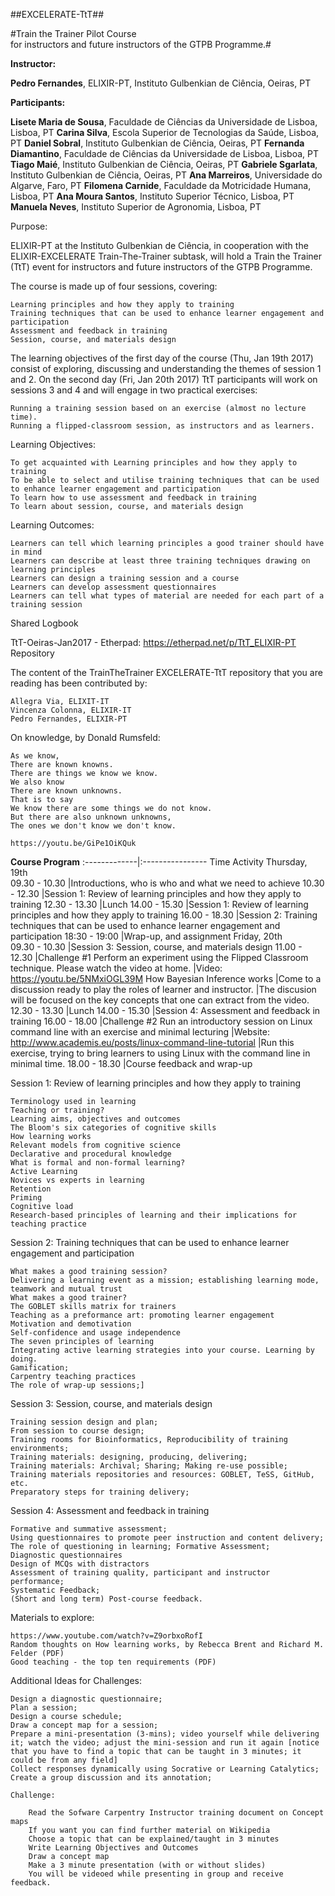
##EXCELERATE-TtT##

#Train the Trainer Pilot Course<br>
for instructors and future instructors of the GTPB Programme.#

**Instructor:**

**Pedro Fernandes**, ELIXIR-PT, Instituto Gulbenkian de Ciência, Oeiras, PT

**Participants:**

**Lisete Maria de Sousa**, Faculdade de Ciências da Universidade de Lisboa, Lisboa, PT
**Carina Silva**, Escola Superior de Tecnologias da Saúde, Lisboa, PT
**Daniel Sobral**, Instituto Gulbenkian de Ciência, Oeiras, PT
**Fernanda Diamantino**, Faculdade de Ciências da Universidade de Lisboa, Lisboa, PT
**Tiago Maié**, Instituto Gulbenkian de Ciência, Oeiras, PT
**Gabriele Sgarlata**, Instituto Gulbenkian de Ciência, Oeiras, PT
**Ana Marreiros**, Universidade do Algarve, Faro, PT
**Filomena Carnide**, Faculdade da Motricidade Humana, Lisboa, PT
**Ana Moura Santos**, Instituto Superior Técnico, Lisboa, PT
**Manuela Neves**, Instituto Superior de Agronomia, Lisboa, PT

Purpose:

ELIXIR-PT at the Instituto Gulbenkian de Ciência, in cooperation with the ELIXIR-EXCELERATE Train-The-Trainer subtask, will hold a Train the Trainer (TtT) event for instructors and future instructors of the GTPB Programme.

The course is made up of four sessions, covering:

    Learning principles and how they apply to training
    Training techniques that can be used to enhance learner engagement and participation
    Assessment and feedback in training
    Session, course, and materials design

The learning objectives of the first day of the course (Thu, Jan 19th 2017) consist of exploring, discussing and understanding the themes of session 1 and 2. On the second day (Fri, Jan 20th 2017) TtT participants will work on sessions 3 and 4 and will engage in two practical exercises:

    Running a training session based on an exercise (almost no lecture time).
    Running a flipped-classroom session, as instructors and as learners.

Learning Objectives:

    To get acquainted with Learning principles and how they apply to training
    To be able to select and utilise training techniques that can be used to enhance learner engagement and participation
    To learn how to use assessment and feedback in training
    To learn about session, course, and materials design

Learning Outcomes:

    Learners can tell which learning principles a good trainer should have in mind
    Learners can describe at least three training techniques drawing on learning principles
    Learners can design a training session and a course
    Learners can develop assessment questionnaires
    Learners can tell what types of material are needed for each part of a training session

Shared Logbook

TtT-Oeiras-Jan2017 - Etherpad: https://etherpad.net/p/TtT_ELIXIR-PT
Repository

The content of the TrainTheTrainer EXCELERATE-TtT repository that you are reading has been contributed by:

    Allegra Via, ELIXIT-IT
    Vincenza Colonna, ELIXIR-IT
    Pedro Fernandes, ELIXIR-PT

On knowledge, by Donald Rumsfeld:

    As we know,
    There are known knowns.
    There are things we know we know.
    We also know
    There are known unknowns.
    That is to say
    We know there are some things we do not know.
    But there are also unknown unknowns,
    The ones we don't know we don't know.

    https://youtu.be/GiPe1OiKQuk

**Course Program**
:-------------|:----------------
Time 	Activity
Thursday, 19th 	
09.30 - 10.30 	|Introductions, who is who and what we need to achieve
10.30 - 12.30 	|Session 1: Review of learning principles and how they apply to training
12.30 - 13.30 	|Lunch
14.00 - 15.30 	|Session 1: Review of learning principles and how they apply to training
16.00 - 18.30 	|Session 2: Training techniques that can be used to enhance learner engagement and participation
18:30 - 19:00 	|Wrap-up, and assignment
Friday, 20th 	
09.30 - 10.30 	|Session 3: Session, course, and materials design
11.00 - 12.30 	|Challenge #1 Perform an experiment using the Flipped Classroom technique. Please watch the video at home.
	|Video: https://youtu.be/5NMxiOGL39M How Bayesian Inference works
	|Come to a discussion ready to play the roles of learner and instructor.
	|The discusion will be focused on the key concepts that one can extract from the video.
12.30 - 13.30 	|Lunch
14.00 - 15.30 	|Session 4: Assessment and feedback in training
16.00 - 18.00 	|Challenge #2 Run an introductory session on Linux command line with an exercise and minimal lecturing
	|Website: http://www.academis.eu/posts/linux-command-line-tutorial
	|Run this exercise, trying to bring learners to using Linux with the command line in minimal time.
18.00 - 18.30 	|Course feedback and wrap-up


Session 1: Review of learning principles and how they apply to training

    Terminology used in learning
    Teaching or training?
    Learning aims, objectives and outcomes
    The Bloom's six categories of cognitive skills
    How learning works
    Relevant models from cognitive science
    Declarative and procedural knowledge
    What is formal and non-formal learning?
    Active Learning
    Novices vs experts in learning
    Retention
    Priming
    Cognitive load
    Research-based principles of learning and their implications for teaching practice

Session 2: Training techniques that can be used to enhance learner engagement and participation

    What makes a good training session?
    Delivering a learning event as a mission; establishing learning mode, teamwork and mutual trust
    What makes a good trainer?
    The GOBLET skills matrix for trainers
    Teaching as a preformance art: promoting learner engagement
    Motivation and demotivation
    Self-confidence and usage independence
    The seven principles of learning
    Integrating active learning strategies into your course. Learning by doing.
    Gamification;
    Carpentry teaching practices
    The role of wrap-up sessions;]

Session 3: Session, course, and materials design

    Training session design and plan;
    From session to course design;
    Training rooms for Bioinformatics, Reproducibility of training environments;
    Training materials: designing, producing, delivering;
    Training materials: Archival; Sharing; Making re-use possible;
    Training materials repositories and resources: GOBLET, TeSS, GitHub, etc.
    Preparatory steps for training delivery;

Session 4: Assessment and feedback in training

    Formative and summative assessment;
    Using questionnaires to promote peer instruction and content delivery;
    The role of questioning in learning; Formative Assessment;
    Diagnostic questionnaires
    Design of MCQs with distractors
    Assessment of training quality, participant and instructor performance;
    Systematic Feedback;
    (Short and long term) Post-course feedback.

Materials to explore:

    https://www.youtube.com/watch?v=Z9orbxoRofI
    Random thoughts on How learning works, by Rebecca Brent and Richard M. Felder (PDF)
    Good teaching - the top ten requirements (PDF)

Additional Ideas for Challenges:

    Design a diagnostic questionnaire;
    Plan a session;
    Design a course schedule;
    Draw a concept map for a session;
    Prepare a mini-presentation (3-mins); video yourself while delivering it; watch the video; adjust the mini-session and run it again [notice that you have to find a topic that can be taught in 3 minutes; it could be from any field]
    Collect responses dynamically using Socrative or Learning Catalytics;
    Create a group discussion and its annotation;

    Challenge:

        Read the Sofware Carpentry Instructor training document on Concept maps
        If you want you can find further material on Wikipedia
        Choose a topic that can be explained/taught in 3 minutes
        Write Learning Objectives and Outcomes
        Draw a concept map
        Make a 3 minute presentation (with or without slides)
        You will be videoed while presenting in group and receive feedback.

